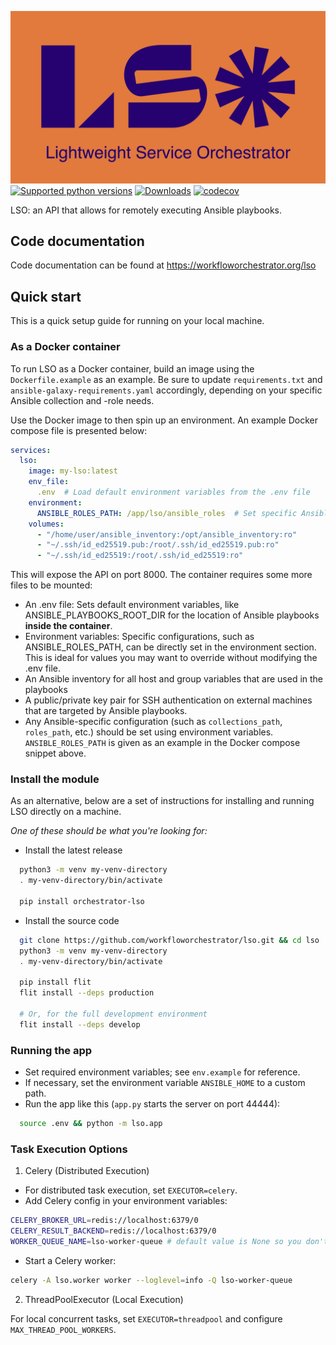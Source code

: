 ![Lightweight Service Orchestrator](./docs/LSO_banner.jpg)
[![Supported python versions](https://img.shields.io/pypi/pyversions/orchestrator-lso.svg?color=%2334D058)](https://pypi.org/project/orchestrator-lso)
[![Downloads](https://static.pepy.tech/badge/orchestrator-lso/month)](https://pepy.tech/project/orchestrator-lso)
[![codecov](https://codecov.io/github/workfloworchestrator/lso/graph/badge.svg?token=NVFHBBU3AR)](https://codecov.io/github/workfloworchestrator/lso)

LSO: an API that allows for remotely executing Ansible playbooks.

## Code documentation

Code documentation can be found at <https://workfloworchestrator.org/lso>

## Quick start

This is a quick setup guide for running on your local machine.

### As a Docker container

To run LSO as a Docker container, build an image using the `Dockerfile.example` as an example. Be sure to update
`requirements.txt` and `ansible-galaxy-requirements.yaml` accordingly, depending on your specific Ansible collection and
-role needs.

Use the Docker image to then spin up an environment. An example Docker compose file is presented below:

```yaml
services:
  lso:
    image: my-lso:latest
    env_file: 
      .env  # Load default environment variables from the .env file
    environment:
      ANSIBLE_ROLES_PATH: /app/lso/ansible_roles  # Set specific Ansible roles path
    volumes:
      - "/home/user/ansible_inventory:/opt/ansible_inventory:ro"
      - "~/.ssh/id_ed25519.pub:/root/.ssh/id_ed25519.pub:ro"
      - "~/.ssh/id_ed25519:/root/.ssh/id_ed25519:ro"
```

This will expose the API on port 8000. The container requires some more files to be mounted:

* An .env file: Sets default environment variables, like ANSIBLE_PLAYBOOKS_ROOT_DIR for the location of Ansible playbooks **inside the container**.
* Environment variables: Specific configurations, such as ANSIBLE_ROLES_PATH, can be directly set in the environment section. This is ideal for values you may want to override without modifying the .env file.
* An Ansible inventory for all host and group variables that are used in the playbooks
* A public/private key pair for SSH authentication on external machines that are targeted by Ansible playbooks.
* Any Ansible-specific configuration (such as `collections_path`, `roles_path`, etc.) should be set using
  environment variables. `ANSIBLE_ROLES_PATH` is given as an example in the Docker compose snippet above.

### Install the module


As an alternative, below are a set of instructions for installing and running LSO directly on a machine.

*One of these should be what you're looking for:*

* Install the latest release

```bash
  python3 -m venv my-venv-directory
  . my-venv-directory/bin/activate

  pip install orchestrator-lso
```

* Install the source code

```bash
  git clone https://github.com/workfloworchestrator/lso.git && cd lso
  python3 -m venv my-venv-directory
  . my-venv-directory/bin/activate
  
  pip install flit
  flit install --deps production
  
  # Or, for the full development environment
  flit install --deps develop
```

### Running the app

* Set required environment variables; see `env.example` for reference.
* If necessary, set the environment variable `ANSIBLE_HOME` to a custom path.
* Run the app like this (`app.py` starts the server on port 44444):

```bash
  source .env && python -m lso.app
```

### Task Execution Options
1. Celery (Distributed Execution)

  - For distributed task execution, set `EXECUTOR=celery`.
  - Add Celery config in your environment variables:

```bash
CELERY_BROKER_URL=redis://localhost:6379/0
CELERY_RESULT_BACKEND=redis://localhost:6379/0
WORKER_QUEUE_NAME=lso-worker-queue # default value is None so you don't need this by default.
```
  - Start a Celery worker:

```bash
celery -A lso.worker worker --loglevel=info -Q lso-worker-queue
```
2. ThreadPoolExecutor (Local Execution)

For local concurrent tasks, set `EXECUTOR=threadpool` and configure `MAX_THREAD_POOL_WORKERS`.